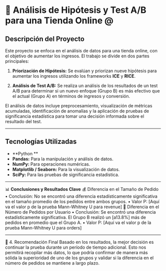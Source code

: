 
#  📝 Análisis de Hipótesis y Test A/B para una Tienda Online @ 

## Descripción del Proyecto

Este proyecto se enfoca en el análisis de datos para una tienda online, con el objetivo de aumentar los ingresos. El trabajo se divide en dos partes principales:

1.  **Priorización de Hipótesis:** 
Se evalúan y priorizan nueve hipótesis para aumentar los ingresos utilizando los frameworks 
**ICE** y **RICE**.

2.  **Análisis de Test A/B:** 
Se realiza un análisis de los resultados de un test A/B para determinar si un nuevo enfoque (Grupo B) es más efectivo que el actual (Grupo A) en términos de ingresos y conversión.

El análisis de datos incluye preprocesamiento, visualización de métricas acumuladas, identificación de anomalías y la aplicación de pruebas de significancia estadística para tomar una decisión informada sobre el resultado del test.

---
## Tecnologías Utilizadas

-   **Python **
-   **Pandas:** Para la manipulación y análisis de datos.
-   **NumPy:** Para operaciones numéricas.
-   **Matplotlib / Seaborn:** Para la visualización de datos.
-   **SciPy:** Para las pruebas de significancia estadística.
---
📊 **Conclusiones y Resultados Clave**
 💰 Diferencia en el Tamaño de Pedido
•	Conclusión: No se encontró una diferencia estadísticamente significativa en el tamaño promedio   de   los pedidos entre ambos grupos.
•	Valor P: [Aquí va el valor p de la prueba Mann-Whitney U para revenue]
    🛒 Diferencia en el Número de Pedidos por Usuario
•	Conclusión: Se encontró una diferencia estadísticamente significativa. El Grupo B realizó un 
[a13.8%] más de pedidos en promedio que el Grupo A.
•	Valor P: [Aquí va el valor p de la prueba Mann-Whitney U para orders]
________________________________________
🚀 4. Recomendación Final
Basado en los resultados, la mejor decisión es continuar la prueba durante un período de tiempo adicional. Esto nos permitirá recopilar más datos, lo que podría confirmar de manera más sólida la superioridad de uno de los grupos y validar si la diferencia en el número de pedidos se mantiene a largo plazo.

